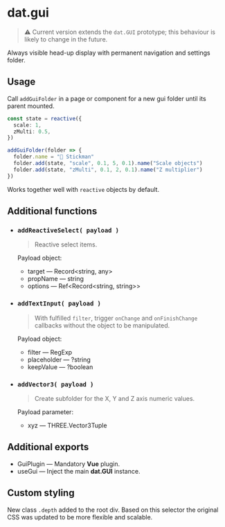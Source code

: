# dat.gui

> :warning: Current version extends the `dat.GUI` prototype; this behaviour is likely to change in the future.

Always visible head-up display with permanent navigation and settings folder.

## Usage

Call `addGuiFolder` in a page or component for a new gui folder until its parent mounted.

```ts
const state = reactive({
  scale: 1,
  zMulti: 0.5,
})

addGuiFolder(folder => {
  folder.name = "🤸 Stickman"
  folder.add(state, "scale", 0.1, 5, 0.1).name("Scale objects")
  folder.add(state, "zMulti", 0.1, 2, 0.1).name("Z multiplier")
})
```

Works together well with `reactive` objects by default.

## Additional functions

- ### `addReactiveSelect( payload )`

  > Reactive select items.

   Payload object:
   - target — Record<string, any>
   - propName — string
   - options — Ref<Record<string, string>>

- ### `addTextInput( payload )`

  > With fulfilled `filter`, trigger `onChange` and `onFinishChange` callbacks without the object to be manipulated.

   Payload object:
   - filter — RegExp
   - placeholder — ?string
   - keepValue — ?boolean

- ### `addVector3( payload )`

  > Create subfolder for the X, Y and Z axis numeric values.

   Payload parameter:
   - xyz — THREE.Vector3Tuple

## Additional exports

- GuiPlugin — Mandatory **Vue** plugin.
- useGui — Inject the main **dat.GUI** instance.

## Custom styling

New class `.depth` added to the root div. Based on this selector the original CSS was updated to be more flexible and scalable.
